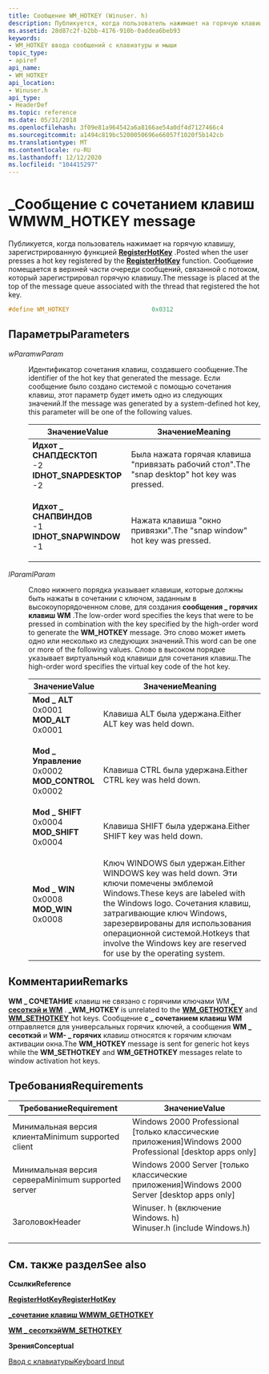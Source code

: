 ```yaml
---
title: Сообщение WM_HOTKEY (Winuser. h)
description: Публикуется, когда пользователь нажимает на горячую клавишу, зарегистрированную функцией RegisterHotKey. Сообщение помещается в верхней части очереди сообщений, связанной с потоком, который зарегистрировал горячую клавишу.
ms.assetid: 28d87c2f-b2bb-4176-910b-0addea6beb93
keywords:
- WM_HOTKEY ввода сообщений с клавиатуры и мыши
topic_type:
- apiref
api_name:
- WM_HOTKEY
api_location:
- Winuser.h
api_type:
- HeaderDef
ms.topic: reference
ms.date: 05/31/2018
ms.openlocfilehash: 3f09e81a964542a6a8166ae54a0df4d7127466c4
ms.sourcegitcommit: a1494c819bc5200050696e66057f1020f5b142cb
ms.translationtype: MT
ms.contentlocale: ru-RU
ms.lasthandoff: 12/12/2020
ms.locfileid: "104415297"
---
```

# <a name="wm_hotkey-message"></a><span data-ttu-id="e6cf9-105">\_Сообщение с сочетанием клавиш WM</span><span class="sxs-lookup"><span data-stu-id="e6cf9-105">WM\_HOTKEY message</span></span>

<span data-ttu-id="e6cf9-106">Публикуется, когда пользователь нажимает на горячую клавишу, зарегистрированную функцией [**RegisterHotKey**](/windows/win32/api/winuser/nf-winuser-registerhotkey) .</span><span class="sxs-lookup"><span data-stu-id="e6cf9-106">Posted when the user presses a hot key registered by the [**RegisterHotKey**](/windows/win32/api/winuser/nf-winuser-registerhotkey) function.</span></span> <span data-ttu-id="e6cf9-107">Сообщение помещается в верхней части очереди сообщений, связанной с потоком, который зарегистрировал горячую клавишу.</span><span class="sxs-lookup"><span data-stu-id="e6cf9-107">The message is placed at the top of the message queue associated with the thread that registered the hot key.</span></span>


```C++
#define WM_HOTKEY                       0x0312
```



## <a name="parameters"></a><span data-ttu-id="e6cf9-108">Параметры</span><span class="sxs-lookup"><span data-stu-id="e6cf9-108">Parameters</span></span>

<dl> <dt>

<span data-ttu-id="e6cf9-109">*wParam*</span><span class="sxs-lookup"><span data-stu-id="e6cf9-109">*wParam*</span></span> 
</dt> <dd>

<span data-ttu-id="e6cf9-110">Идентификатор сочетания клавиш, создавшего сообщение.</span><span class="sxs-lookup"><span data-stu-id="e6cf9-110">The identifier of the hot key that generated the message.</span></span> <span data-ttu-id="e6cf9-111">Если сообщение было создано системой с помощью сочетания клавиш, этот параметр будет иметь одно из следующих значений.</span><span class="sxs-lookup"><span data-stu-id="e6cf9-111">If the message was generated by a system-defined hot key, this parameter will be one of the following values.</span></span>



| <span data-ttu-id="e6cf9-112">Значение</span><span class="sxs-lookup"><span data-stu-id="e6cf9-112">Value</span></span>                                                                                                                                                                                                                             | <span data-ttu-id="e6cf9-113">Значение</span><span class="sxs-lookup"><span data-stu-id="e6cf9-113">Meaning</span></span>                                            |
|-----------------------------------------------------------------------------------------------------------------------------------------------------------------------------------------------------------------------------------|----------------------------------------------------|
| <span id="IDHOT_SNAPDESKTOP"></span><span id="idhot_snapdesktop"></span><dl> <span data-ttu-id="e6cf9-114"><dt>**Идхот \_ СНАПДЕСКТОП**</dt> <dt>-2</dt></span><span class="sxs-lookup"><span data-stu-id="e6cf9-114"><dt>**IDHOT\_SNAPDESKTOP**</dt> <dt>-2</dt></span></span> </dl> | <span data-ttu-id="e6cf9-115">Была нажата горячая клавиша "привязать рабочий стол".</span><span class="sxs-lookup"><span data-stu-id="e6cf9-115">The "snap desktop" hot key was pressed.</span></span><br/> |
| <span id="IDHOT_SNAPWINDOW"></span><span id="idhot_snapwindow"></span><dl> <span data-ttu-id="e6cf9-116"><dt>**Идхот \_ СНАПВИНДОВ**</dt> <dt>-1</dt></span><span class="sxs-lookup"><span data-stu-id="e6cf9-116"><dt>**IDHOT\_SNAPWINDOW**</dt> <dt>-1</dt></span></span> </dl>    | <span data-ttu-id="e6cf9-117">Нажата клавиша "окно привязки".</span><span class="sxs-lookup"><span data-stu-id="e6cf9-117">The "snap window" hot key was pressed.</span></span><br/>  |



 

</dd> <dt>

<span data-ttu-id="e6cf9-118">*lParam*</span><span class="sxs-lookup"><span data-stu-id="e6cf9-118">*lParam*</span></span> 
</dt> <dd>

<span data-ttu-id="e6cf9-119">Слово нижнего порядка указывает клавиши, которые должны быть нажаты в сочетании с ключом, заданным в высокоупорядоченном слове, для создания **сообщения \_ горячих клавиш WM** .</span><span class="sxs-lookup"><span data-stu-id="e6cf9-119">The low-order word specifies the keys that were to be pressed in combination with the key specified by the high-order word to generate the **WM\_HOTKEY** message.</span></span> <span data-ttu-id="e6cf9-120">Это слово может иметь одно или несколько из следующих значений.</span><span class="sxs-lookup"><span data-stu-id="e6cf9-120">This word can be one or more of the following values.</span></span> <span data-ttu-id="e6cf9-121">Слово в высоком порядке указывает виртуальный код клавиши для сочетания клавиш.</span><span class="sxs-lookup"><span data-stu-id="e6cf9-121">The high-order word specifies the virtual key code of the hot key.</span></span>



| <span data-ttu-id="e6cf9-122">Значение</span><span class="sxs-lookup"><span data-stu-id="e6cf9-122">Value</span></span>                                                                                                                                                                                                               | <span data-ttu-id="e6cf9-123">Значение</span><span class="sxs-lookup"><span data-stu-id="e6cf9-123">Meaning</span></span>                                                                                                                                                                       |
|---------------------------------------------------------------------------------------------------------------------------------------------------------------------------------------------------------------------|-------------------------------------------------------------------------------------------------------------------------------------------------------------------------------|
| <span id="MOD_ALT"></span><span id="mod_alt"></span><dl> <span data-ttu-id="e6cf9-124"><dt>**Mod \_ ALT**</dt> <dt>0x0001</dt></span><span class="sxs-lookup"><span data-stu-id="e6cf9-124"><dt>**MOD\_ALT**</dt> <dt>0x0001</dt></span></span> </dl>             | <span data-ttu-id="e6cf9-125">Клавиша ALT была удержана.</span><span class="sxs-lookup"><span data-stu-id="e6cf9-125">Either ALT key was held down.</span></span><br/>                                                                                                                                      |
| <span id="MOD_CONTROL"></span><span id="mod_control"></span><dl> <span data-ttu-id="e6cf9-126"><dt>**Mod \_ Управление**</dt> <dt>0x0002</dt></span><span class="sxs-lookup"><span data-stu-id="e6cf9-126"><dt>**MOD\_CONTROL**</dt> <dt>0x0002</dt></span></span> </dl> | <span data-ttu-id="e6cf9-127">Клавиша CTRL была удержана.</span><span class="sxs-lookup"><span data-stu-id="e6cf9-127">Either CTRL key was held down.</span></span><br/>                                                                                                                                     |
| <span id="MOD_SHIFT"></span><span id="mod_shift"></span><dl> <span data-ttu-id="e6cf9-128"><dt>**Mod \_ SHIFT**</dt> <dt>0x0004</dt></span><span class="sxs-lookup"><span data-stu-id="e6cf9-128"><dt>**MOD\_SHIFT**</dt> <dt>0x0004</dt></span></span> </dl>       | <span data-ttu-id="e6cf9-129">Клавиша SHIFT была удержана.</span><span class="sxs-lookup"><span data-stu-id="e6cf9-129">Either SHIFT key was held down.</span></span><br/>                                                                                                                                    |
| <span id="MOD_WIN"></span><span id="mod_win"></span><dl> <span data-ttu-id="e6cf9-130"><dt>**Mod \_ WIN**</dt> <dt>0x0008</dt></span><span class="sxs-lookup"><span data-stu-id="e6cf9-130"><dt>**MOD\_WIN**</dt> <dt>0x0008</dt></span></span> </dl>             | <span data-ttu-id="e6cf9-131">Ключ WINDOWS был удержан.</span><span class="sxs-lookup"><span data-stu-id="e6cf9-131">Either WINDOWS key was held down.</span></span> <span data-ttu-id="e6cf9-132">Эти ключи помечены эмблемой Windows.</span><span class="sxs-lookup"><span data-stu-id="e6cf9-132">These keys are labeled with the Windows logo.</span></span> <span data-ttu-id="e6cf9-133">Сочетания клавиш, затрагивающие ключ Windows, зарезервированы для использования операционной системой.</span><span class="sxs-lookup"><span data-stu-id="e6cf9-133">Hotkeys that involve the Windows key are reserved for use by the operating system.</span></span><br/> |



 

</dd> </dl>

## <a name="remarks"></a><span data-ttu-id="e6cf9-134">Комментарии</span><span class="sxs-lookup"><span data-stu-id="e6cf9-134">Remarks</span></span>

<span data-ttu-id="e6cf9-135">**WM \_ СОЧЕТАНИЕ** клавиш не связано с горячими ключами WM [**\_ сесоткэй и WM**](wm-sethotkey.md) . [**\_**](wm-gethotkey.md)</span><span class="sxs-lookup"><span data-stu-id="e6cf9-135">**WM\_HOTKEY** is unrelated to the [**WM\_GETHOTKEY**](wm-gethotkey.md) and [**WM\_SETHOTKEY**](wm-sethotkey.md) hot keys.</span></span> <span data-ttu-id="e6cf9-136">Сообщение **с \_ сочетанием клавиш WM** отправляется для универсальных горячих ключей, а сообщения **WM \_ сесоткэй** и **WM- \_ горячих** клавиш относятся к горячим ключам активации окна.</span><span class="sxs-lookup"><span data-stu-id="e6cf9-136">The **WM\_HOTKEY** message is sent for generic hot keys while the **WM\_SETHOTKEY** and **WM\_GETHOTKEY** messages relate to window activation hot keys.</span></span>

## <a name="requirements"></a><span data-ttu-id="e6cf9-137">Требования</span><span class="sxs-lookup"><span data-stu-id="e6cf9-137">Requirements</span></span>



| <span data-ttu-id="e6cf9-138">Требование</span><span class="sxs-lookup"><span data-stu-id="e6cf9-138">Requirement</span></span> | <span data-ttu-id="e6cf9-139">Значение</span><span class="sxs-lookup"><span data-stu-id="e6cf9-139">Value</span></span> |
|-------------------------------------|----------------------------------------------------------------------------------------------------------|
| <span data-ttu-id="e6cf9-140">Минимальная версия клиента</span><span class="sxs-lookup"><span data-stu-id="e6cf9-140">Minimum supported client</span></span><br/> | <span data-ttu-id="e6cf9-141">Windows 2000 Professional \[только классические приложения\]</span><span class="sxs-lookup"><span data-stu-id="e6cf9-141">Windows 2000 Professional \[desktop apps only\]</span></span><br/>                                               |
| <span data-ttu-id="e6cf9-142">Минимальная версия сервера</span><span class="sxs-lookup"><span data-stu-id="e6cf9-142">Minimum supported server</span></span><br/> | <span data-ttu-id="e6cf9-143">Windows 2000 Server \[только классические приложения\]</span><span class="sxs-lookup"><span data-stu-id="e6cf9-143">Windows 2000 Server \[desktop apps only\]</span></span><br/>                                                     |
| <span data-ttu-id="e6cf9-144">Заголовок</span><span class="sxs-lookup"><span data-stu-id="e6cf9-144">Header</span></span><br/>                   | <dl> <span data-ttu-id="e6cf9-145"><dt>Winuser. h (включение Windows. h)</dt></span><span class="sxs-lookup"><span data-stu-id="e6cf9-145"><dt>Winuser.h (include Windows.h)</dt></span></span> </dl> |



## <a name="see-also"></a><span data-ttu-id="e6cf9-146">См. также раздел</span><span class="sxs-lookup"><span data-stu-id="e6cf9-146">See also</span></span>

<dl> <dt>

<span data-ttu-id="e6cf9-147">**Ссылки**</span><span class="sxs-lookup"><span data-stu-id="e6cf9-147">**Reference**</span></span>
</dt> <dt>

[<span data-ttu-id="e6cf9-148">**RegisterHotKey**</span><span class="sxs-lookup"><span data-stu-id="e6cf9-148">**RegisterHotKey**</span></span>](/windows/win32/api/winuser/nf-winuser-registerhotkey)
</dt> <dt>

[<span data-ttu-id="e6cf9-149">**\_сочетание клавиш WM**</span><span class="sxs-lookup"><span data-stu-id="e6cf9-149">**WM\_GETHOTKEY**</span></span>](wm-gethotkey.md)
</dt> <dt>

[<span data-ttu-id="e6cf9-150">**WM \_ сесоткэй**</span><span class="sxs-lookup"><span data-stu-id="e6cf9-150">**WM\_SETHOTKEY**</span></span>](wm-sethotkey.md)
</dt> <dt>

<span data-ttu-id="e6cf9-151">**Зрения**</span><span class="sxs-lookup"><span data-stu-id="e6cf9-151">**Conceptual**</span></span>
</dt> <dt>

[<span data-ttu-id="e6cf9-152">Ввод с клавиатуры</span><span class="sxs-lookup"><span data-stu-id="e6cf9-152">Keyboard Input</span></span>](keyboard-input.md)
</dt> </dl>

 

